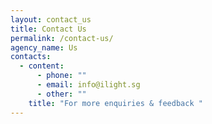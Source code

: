 ```yaml
---
layout: contact_us
title: Contact Us
permalink: /contact-us/
agency_name: Us
contacts:
  - content:
      - phone: ""
      - email: info@ilight.sg
      - other: ""
    title: "For more enquiries & feedback "
---
```

